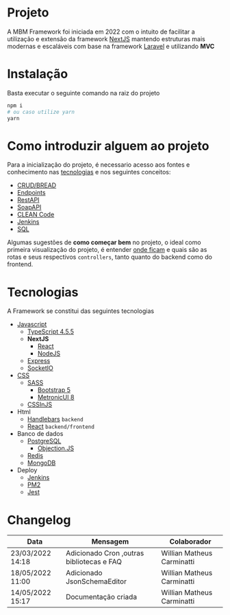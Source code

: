 # Projeto

A MBM Framework foi iniciada em 2022 com o intuito de facilitar a utilização e extensão da framework [NextJS](https://nextjs.org/) mantendo estruturas mais modernas e escaláveis com base na framework [Laravel](https://laravel.com/) e utilizando **MVC**

# Instalação

Basta executar o seguinte comando na raiz do projeto

```bash
npm i
# ou caso utilize yarn
yarn
```

# Como introduzir alguem ao projeto

Para a inicialização do projeto, é necessario acesso aos fontes e conhecimento nas [tecnologias](?id=tecnologias) e nos seguintes conceitos:

-   [CRUD/BREAD](https://developer.mozilla.org/pt-BR/docs/Glossary/CRUD)
-   [Endpoints](https://pt.stackoverflow.com/questions/86399/qual-a-diferen%C3%A7a-entre-endpoint-e-api)
-   [RestAPI](https://www.redhat.com/pt-br/topics/api/what-is-a-rest-api)
-   [SoapAPI](https://blog.tecnospeed.com.br/rest-x-soap/)
-   [CLEAN Code](https://balta.io/artigos/clean-code)
-   [Jenkins](https://www.jenkins.io/doc/)
-   [SQL](https://www.alura.com.br/artigos/o-que-e-sql)

Algumas sugestões de **como começar bem** no projeto, o ideal como primeira visualização do projeto, é entender [onde ficam](/roteamento/) e quais são as rotas e seus respectivos `controllers`, tanto quanto do backend como do frontend.

# Tecnologias

A Framework se constitui das seguintes tecnologias

-   [Javascript](https://developer.mozilla.org/pt-BR/docs/Learn/JavaScript/Client-side_web_APIs/Manipulating_documents)
    -   [TypeScript 4.5.5](https://www.typescriptlang.org/)
    -   **NextJS**
        -   [React](https://pt-br.reactjs.org/)
        -   [NodeJS](https://nodejs.org/en/)
    -   [Express](https://expressjs.com/pt-br/)
    -   [SocketIO](https://socket.io/)
-   [CSS](https://developer.mozilla.org/pt-BR/docs/Learn/JavaScript/Client-side_web_APIs/Manipulating_documents)
    -   [SASS](https://sass-lang.com/)
        -   [Bootstrap 5](https://getbootstrap.com/docs/5.1/getting-started/introduction/)
        -   [MetronicUI 8](https://preview.keenthemes.com/metronic8/demo1/documentation/getting-started.html)
    -   [CSSInJS](https://cssinjs.org/)
-   Html
    -   [Handlebars](https://handlebarsjs.com/) `backend`
    -   [React](https://pt-br.reactjs.org/) `backend/frontend`
-   Banco de dados
    -   [PostgreSQL](https://www.postgresql.org/)
        -   [Objection.JS](https://vincit.github.io/objection.js/)
    -   [Redis](https://redis.io/)
    -   [MongoDB](https://www.mongodb.com/)
-   Deploy
    -   [Jenkins](https://www.jenkins.io/)
    -   [PM2](https://pm2.keymetrics.io/)
    -   [Jest](https://jestjs.io/pt-BR/)

# Changelog

| Data             | Mensagem                             | Colaborador                |
| ---------------- | ------------------------------------ | -------------------------- |
| 23/03/2022 14:18 | Adicionado Cron ,outras bibliotecas e FAQ | Willian Matheus Carminatti |
| 18/05/2022 11:00 | Adicionado JsonSchemaEditor          | Willian Matheus Carminatti |
| 14/05/2022 15:17 | Documentação criada                  | Willian Matheus Carminatti |
